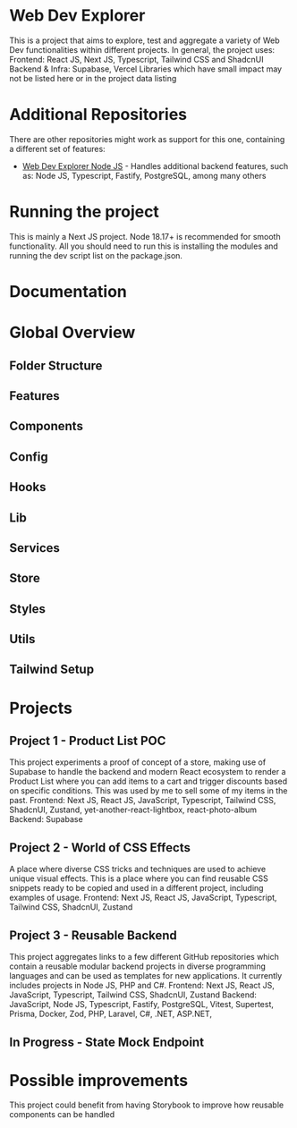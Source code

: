 # Web Dev Explorer

This is a project that aims to explore, test and aggregate a variety of Web Dev functionalities within different projects.
In general, the project uses:
Frontend: React JS, Next JS, Typescript, Tailwind CSS and ShadcnUI
Backend & Infra: Supabase, Vercel
Libraries which have small impact may not be listed here or in the project data listing

# Additional Repositories

There are other repositories might work as support for this one, containing a different set of features:

- [Web Dev Explorer Node JS](https://github.com/Sergie-AGA/web-dev-explorer-nodejs) - Handles additional backend features, such as:
  Node JS, Typescript, Fastify, PostgreSQL, among many others

# Running the project

This is mainly a Next JS project. Node 18.17+ is recommended for smooth functionality.
All you should need to run this is installing the modules and running the dev script list on the package.json.

# Documentation

# Global Overview

## Folder Structure

## Features

## Components

## Config

## Hooks

## Lib

## Services

## Store

## Styles

## Utils

## Tailwind Setup

# Projects

## Project 1 - Product List POC

This project experiments a proof of concept of a store, making use of Supabase to handle the backend and modern React ecosystem to render a Product List where you can add items to a cart and trigger discounts based on specific conditions. This was used by me to sell some of my items in the past.
Frontend: Next JS, React JS, JavaScript, Typescript, Tailwind CSS, ShadcnUI, Zustand, yet-another-react-lightbox, react-photo-album
Backend: Supabase

## Project 2 - World of CSS Effects

A place where diverse CSS tricks and techniques are used to achieve unique visual effects. This is a place where you can find reusable CSS snippets ready to be copied and used in a different project, including examples of usage.
Frontend: Next JS, React JS, JavaScript, Typescript, Tailwind CSS, ShadcnUI, Zustand

## Project 3 - Reusable Backend

This project aggregates links to a few different GitHub repositories which contain a reusable modular backend projects in diverse programming languages and can be used as templates for new applications. It currently includes projects in Node JS, PHP and C#.
Frontend: Next JS, React JS, JavaScript, Typescript, Tailwind CSS, ShadcnUI, Zustand
Backend: JavaScript, Node JS, Typescript, Fastify, PostgreSQL, Vitest, Supertest, Prisma, Docker, Zod, PHP, Laravel, C#, .NET, ASP.NET,

## In Progress - State Mock Endpoint

# Possible improvements

This project could benefit from having Storybook to improve how reusable components can be handled
